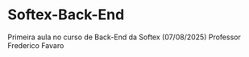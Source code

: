 # Softex-Back-End
Primeira aula no curso de Back-End da Softex (07/08/2025)
Professor Frederico Favaro